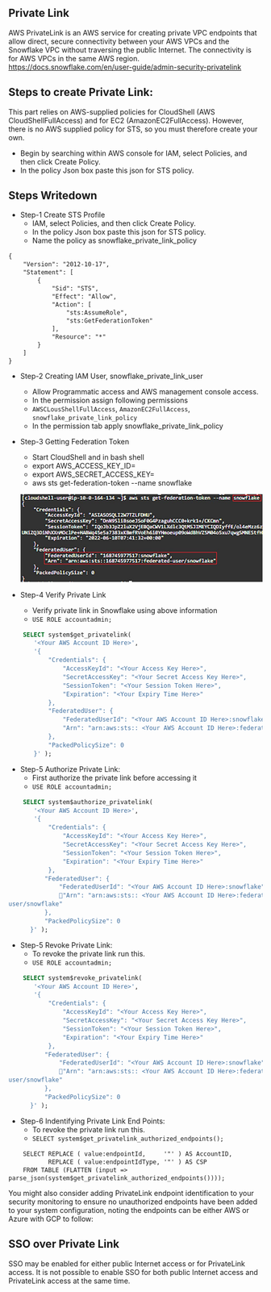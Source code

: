 ## Private Link

AWS PrivateLink is an AWS service for creating private VPC endpoints that allow direct, secure connectivity between your AWS VPCs and the Snowflake VPC without traversing the public Internet. The connectivity is for AWS VPCs in the same AWS region.
https://docs.snowflake.com/en/user-guide/admin-security-privatelink

## Steps to create Private Link:
This part relies on AWS-supplied policies for CloudShell (AWS CloudShellFullAccess) and for EC2 (AmazonEC2FullAccess). However, there is no AWS supplied policy for STS, so you must therefore create your own.

- Begin by searching within AWS console for IAM, select Policies, and then click Create Policy.
- In the policy Json box paste this json for STS policy.

## Steps Writedown
- Step-1 Create STS Profile
	- IAM, select Policies, and then click Create Policy.
	- In the policy Json box paste this json for STS policy.
	- Name the policy as snowflake_private_link_policy
```
{
    "Version": "2012-10-17",
    "Statement": [
        {
            "Sid": "STS",
            "Effect": "Allow",
            "Action": [
                "sts:AssumeRole",
                "sts:GetFederationToken"
            ],
            "Resource": "*"
        }
    ]
}	
```
- Step-2 Creating IAM User, snowflake_private_link_user
	- Allow Programmatic access and AWS management console access.
	- In the permission assign following permissions
	- `AWSCLousShellFullAccess`, `AmazonEC2FullAccess`, `snowflake_private_link_policy` 
	- In the permission tab apply snowflake_private_link_policy

- Step-3 Getting Federation Token 
	- Start CloudShell and in bash shell 
	- export AWS_ACCESS_KEY_ID=<Your Access Key Here>
	- export AWS_SECRET_ACCESS_KEY=<Your Secret Access Key Here>
	- aws sts get-federation-token --name snowflake
  
	![federation_token](../images/federation_token.png)

- Step-4 Verify Private Link
	- Verify private link in Snowflake using above information
    - `USE ROLE accountadmin;`

```SQL
	SELECT system$get_privatelink(
       '<Your AWS Account ID Here>',
       '{
           "Credentials": {
               "AccessKeyId": "<Your Access Key Here>",
               "SecretAccessKey": "<Your Secret Access Key Here>",
               "SessionToken": "<Your Session Token Here>",
               "Expiration": "<Your Expiry Time Here>"
           },
           "FederatedUser": {
               "FederatedUserId": "<Your AWS Account ID Here>:snowflake",
               "Arn": "arn:aws:sts:: <Your AWS Account ID Here>:federated-user/snowflake"
           },
           "PackedPolicySize": 0
       }' );
```

- Step-5 Authorize Private Link:
	- First authorize the private link before accessing it
	- `USE ROLE accountadmin;`
```SQL
	SELECT system$authorize_privatelink(
       '<Your AWS Account ID Here>',
       '{
           "Credentials": {
               "AccessKeyId": "<Your Access Key Here>",
               "SecretAccessKey": "<Your Secret Access Key Here>",
               "SessionToken": "<Your Session Token Here>",
               "Expiration": "<Your Expiry Time Here>"
           },
          "FederatedUser": {
              "FederatedUserId": "<Your AWS Account ID Here>:snowflake",
              "Arn": "arn:aws:sts:: <Your AWS Account ID Here>:federated-
user/snowflake"
          },
          "PackedPolicySize": 0
      }' );

```
- Step-5 Revoke Private Link:
	- To revoke the private link run this. 
	- `USE ROLE accountadmin;`
```SQL
	SELECT system$revoke_privatelink(
       '<Your AWS Account ID Here>',
       '{
           "Credentials": {
               "AccessKeyId": "<Your Access Key Here>",
               "SecretAccessKey": "<Your Secret Access Key Here>",
               "SessionToken": "<Your Session Token Here>",
               "Expiration": "<Your Expiry Time Here>"
           },
          "FederatedUser": {
              "FederatedUserId": "<Your AWS Account ID Here>:snowflake",
              "Arn": "arn:aws:sts:: <Your AWS Account ID Here>:federated-
user/snowflake"
          },
          "PackedPolicySize": 0
      }' );

```
- Step-6 Indentifying Private Link End Points:
	- To revoke the private link run this. 
	- `SELECT system$get_privatelink_authorized_endpoints();`
```
	SELECT REPLACE ( value:endpointId,     '"' ) AS AccountID,
		   REPLACE ( value:endpointIdType, '"' ) AS CSP
	FROM TABLE (FLATTEN (input => parse_json(system$get_privatelink_authorized_endpoints())));
```

You might also consider adding PrivateLink endpoint identification to your security
monitoring to ensure no unauthorized endpoints have been added to your system
configuration, noting the endpoints can be either AWS or Azure with GCP to follow:


## SSO over Private Link
SSO may be enabled for either public Internet access or for PrivateLink access. It is not
possible to enable SSO for both public Internet access and PrivateLink access at the
same time.
